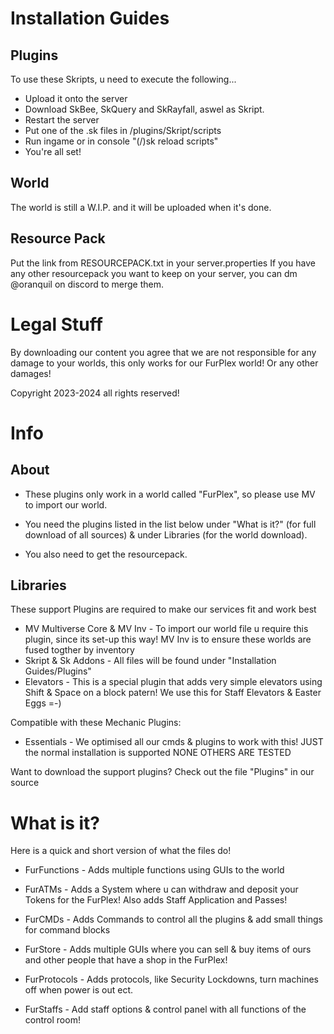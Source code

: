 Installation Guides
============================

Plugins
-------------
To use these Skripts, u need to execute the following...
- Upload it onto the server
- Download SkBee, SkQuery and SkRayfall, aswel as Skript.
- Restart the server
- Put one of the .sk files in /plugins/Skript/scripts
- Run ingame or in console "(/)sk reload scripts"
- You're all set!

World
-------------
The world is still a W.I.P. and it will be uploaded when it's done.

Resource Pack
-------------
Put the link from RESOURCEPACK.txt in your server.properties
If you have any other resourcepack you want to keep on your server, you can dm @oranquil on discord to merge them.

Legal Stuff
============================
By downloading our content you agree that we are not responsible for any damage to your worlds, this only works for our FurPlex world! Or any other damages!

Copyright 2023-2024 all rights reserved!

Info
============================


About
-------------

- These plugins only work in a world called "FurPlex", so please use MV to import our world.

- You need the plugins listed in the list below under "What is it?" (for full download of all sources) & under Libraries (for the world download).

- You also need to get the resourcepack.

Libraries
-------------

These support Plugins are required to make our services fit and work best
- MV Multiverse Core & MV Inv - To import our world file u require this plugin, since its set-up this way! MV Inv is to ensure these worlds are fused togther by inventory
- Skript & Sk Addons - All files will be found under "Installation Guides/Plugins" 
- Elevators - This is a special plugin that adds very simple elevators using Shift & Space on a block patern! We use this for Staff Elevators & Easter Eggs =-)

Compatible with these Mechanic Plugins:
- Essentials - We optimised all our cmds & plugins to work with this! JUST the normal installation is supported NONE OTHERS ARE TESTED

Want to download the support plugins? Check out the file "Plugins" in our source

What is it?
============================
Here is a quick and short version of what the files do!

- FurFunctions - Adds multiple functions using GUIs to the world

- FurATMs - Adds a System where u can withdraw and deposit your Tokens for the FurPlex! Also adds Staff Application and Passes!

- FurCMDs - Adds Commands to control all the plugins & add small things for command blocks

- FurStore - Adds multiple GUIs where you can sell & buy items of ours and other people that have a shop in the FurPlex!

- FurProtocols - Adds protocols, like Security Lockdowns, turn machines off when power is out ect.

- FurStaffs - Add staff options & control panel with all functions of the control room!



